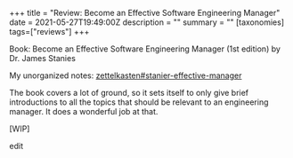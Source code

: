 +++
title = "Review: Become an Effective Software Engineering Manager"
date = 2021-05-27T19:49:00Z
description = ""
summary = ""
[taxonomies]
tags=["reviews"]
+++

Book: Become an Effective Software Engineering Manager (1st edition) by Dr. James Stanies

My unorganized notes: [zettelkasten#stanier-effective-manager](/zettelkasten/tags/stanier-effective-manager)

The book covers a lot of ground, so it sets itself to only give brief introductions to all the topics that should be relevant to an engineering manager. It does a wonderful job at that.

[WIP]

edit
